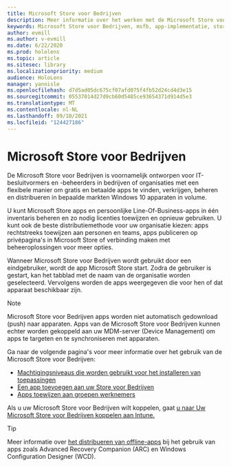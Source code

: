 ```yaml
---
title: Microsoft Store voor Bedrijven
description: Meer informatie over het werken met de Microsoft Store voor Bedrijven om uw mixed reality naar uw bedrijf te publiceren.
keywords: Microsoft Store voor Bedrijven, msfb, app-implementatie, store
author: evmill
ms.author: v-evmill
ms.date: 6/22/2020
ms.prod: hololens
ms.topic: article
ms.sitesec: library
ms.localizationpriority: medium
audience: HoloLens
manager: yannisle
ms.openlocfilehash: d7d5ad05dc675cf07afd075f4fb52d24cd4d3e15
ms.sourcegitcommit: 05537014d27d9cb60d5485ce93654371d914d5e3
ms.translationtype: MT
ms.contentlocale: nl-NL
ms.lasthandoff: 09/10/2021
ms.locfileid: "124427186"
---
```

# <a name="microsoft-store-for-business"></a>Microsoft Store voor Bedrijven

De Microsoft Store voor Bedrijven is voornamelijk ontworpen voor IT-besluitvormers en -beheerders in bedrijven of organisaties met een flexibele manier om gratis en betaalde apps te vinden, verkrijgen, beheren en distribueren in bepaalde markten Windows 10 apparaten in volume. 

U kunt Microsoft Store apps en persoonlijke Line-Of-Business-apps in één inventaris beheren en zo nodig licenties toewijzen en opnieuw gebruiken. U kunt ook de beste distributiemethode voor uw organisatie kiezen: apps rechtstreeks toewijzen aan personen en teams, apps publiceren op privépagina's in Microsoft Store of verbinding maken met beheeroplossingen voor meer opties.

Wanneer Microsoft Store voor Bedrijven wordt gebruikt door een eindgebruiker, wordt de app Microsoft Store start. Zodra de gebruiker is gestart, kan het tabblad met de naam van de organisatie worden geselecteerd. Vervolgens worden de apps weergegeven die voor hen of dat apparaat beschikbaar zijn.

> [!Note] 
> Microsoft Store voor Bedrijven apps worden niet automatisch gedownload (push) naar apparaten. Apps van de Microsoft Store voor Bedrijven kunnen echter worden gekoppeld aan uw MDM-server (Device Management) om apps te targeten en te synchroniseren met apparaten.

Ga naar de volgende pagina's voor meer informatie over het gebruik van de Microsoft Store voor Bedrijven:

* [Machtigingsniveaus die worden gebruikt voor het installeren van toepassingen](/mem/intune/configuration/device-restrictions-windows-holographic#app-store)
* [Een app toevoegen aan uw Store voor Bedrijven](/mem/intune/apps/store-apps-windows)
* [Apps toewijzen aan groepen werknemers](/mem/intune/apps/windows-store-for-business)

Als u uw Microsoft Store voor Bedrijven wilt koppelen, gaat [u naar Uw Microsoft Store voor Bedrijven koppelen aan Intune.](/mem/intune/apps/windows-store-for-business#associate-your-microsoft-store-for-business-account-with-intune)

> [!Tip]
> Meer informatie over [het distribueren van offline-apps](/microsoft-store/distribute-offline-apps) bij het gebruik van apps zoals Advanced Recovery Companion (ARC) en Windows Configuration Designer (WCD).
